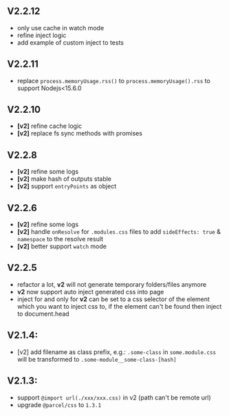 ## V2.2.12
- only use cache in watch mode
- refine inject logic
- add example of custom inject to tests

## V2.2.11
- replace `process.memoryUsage.rss()` to `process.memoryUsage().rss` to support Nodejs<15.6.0

## V2.2.10
- **[v2]** refine cache logic
- **[v2]** replace fs sync methods with promises

## V2.2.8
- **[v2]** refine some logs
- **[v2]** make hash of outputs stable
- **[v2]** support `entryPoints` as object

## V2.2.6
- **[v2]** refine some logs
- **[v2]** handle `onResolve` for `.modules.css` files to add `sideEffects: true` & `namespace` to the resolve result
- **[v2]** better support `watch` mode

## V2.2.5
- refactor a lot, **v2** will not generate temporary folders/files anymore
- **v2** now support auto inject generated css into page
- inject for and only for **v2** can be set to a css selector of the element which you want to inject css to, if the element can't be found then inject to document.head

## V2.1.4:

- [v2] add filename as class prefix, e.g.: `.some-class` in `some.module.css` will be transformed to `.some-module__some-class-[hash]`

## V2.1.3:

- support `@import url(./xxx/xxx.css)` in v2 (path can't be remote url)
- upgrade `@parcel/css` to `1.3.1`
